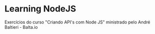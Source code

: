 # Learning NodeJS

Exercícios do curso "Criando API's com Node JS" ministrado pelo André Baltieri - Balta.io